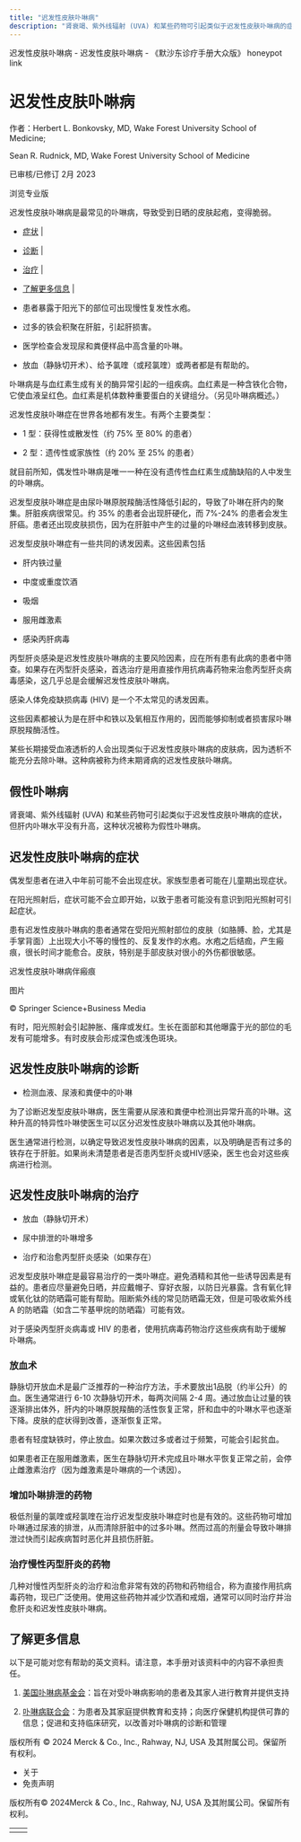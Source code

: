 ```yaml
---
title: "迟发性皮肤卟啉病"
description: "肾衰竭、紫外线辐射 (UVA) 和某些药物可引起类似于迟发性皮肤卟啉病的症状，但肝内卟啉水平没有升高，这种状况被称为假性卟啉病。"
---
```


﻿迟发性皮肤卟啉病 \- 迟发性皮肤卟啉病 \- 《默沙东诊疗手册大众版》 honeypot link

# 迟发性皮肤卟啉病

作者：Herbert L. Bonkovsky, MD, Wake Forest University School of Medicine;

Sean R. Rudnick, MD, Wake Forest University School of Medicine

已审核/已修订 2月 2023

浏览专业版

迟发性皮肤卟啉病是最常见的卟啉病，导致受到日晒的皮肤起疱，变得脆弱。

- [症状](#症状_v770950_zh) \|
- [诊断](#诊断_v26354584_zh) \|
- [治疗](#治疗_v770955_zh) \|
- [了解更多信息](#了解更多信息_v26354597_zh) \|

- 患者暴露于阳光下的部位可出现慢性复发性水疱。

- 过多的铁会积聚在肝脏，引起肝损害。

- 医学检查会发现尿和粪便样品中高含量的卟啉。

- 放血（静脉切开术）、给予氯喹（或羟氯喹）或两者都是有帮助的。


卟啉病是与血红素生成有关的酶异常引起的一组疾病。血红素是一种含铁化合物，它使血液呈红色。血红素是机体数种重要蛋白的关键组分。（另见卟啉病概述。）

迟发性皮肤卟啉症在世界各地都有发生。有两个主要类型：

- 1 型：获得性或散发性（约 75% 至 80% 的患者）

- 2 型：遗传性或家族性（约 20% 至 25% 的患者）


就目前所知，偶发性卟啉病是唯一一种在没有遗传性血红素生成酶缺陷的人中发生的卟啉病。

迟发型皮肤卟啉症是由尿卟啉原脱羧酶活性降低引起的，导致了卟啉在肝内的聚集。肝脏疾病很常见。约 35% 的患者会出现肝硬化，而 7%-24% 的患者会发生肝癌。患者还出现皮肤损伤，因为在肝脏中产生的过量的卟啉经血液转移到皮肤。

迟发型皮肤卟啉症有一些共同的诱发因素。这些因素包括

- 肝内铁过量

- 中度或重度饮酒

- 吸烟

- 服用雌激素

- 感染丙肝病毒


丙型肝炎感染是迟发性皮肤卟啉病的主要风险因素，应在所有患有此病的患者中筛查。如果存在丙型肝炎感染，首选治疗是用直接作用抗病毒药物来治愈丙型肝炎病毒感染，这几乎总是会缓解迟发性皮肤卟啉病。

感染人体免疫缺损病毒 (HIV) 是一个不太常见的诱发因素。

这些因素都被认为是在肝中和铁以及氧相互作用的，因而能够抑制或者损害尿卟啉原脱羧酶活性。

某些长期接受血液透析的人会出现类似于迟发性皮肤卟啉病的皮肤病，因为透析不能充分去除卟啉。这种病被称为终末期肾病的迟发性皮肤卟啉病。

## 假性卟啉病

肾衰竭、紫外线辐射 (UVA) 和某些药物可引起类似于迟发性皮肤卟啉病的症状，但肝内卟啉水平没有升高，这种状况被称为假性卟啉病。

## 迟发性皮肤卟啉病的症状

偶发型患者在进入中年前可能不会出现症状。家族型患者可能在儿童期出现症状。

在阳光照射后，症状可能不会立即开始，以致于患者可能没有意识到阳光照射可引起症状。

患有迟发性皮肤卟啉病的患者通常在受阳光照射部位的皮肤（如胳膊、脸，尤其是手掌背面）上出现大小不等的慢性的、反复发作的水疱。水疱之后结痂，产生瘢痕，很长时间才能愈合。皮肤，特别是手部皮肤对很小的外伤都很敏感。

迟发性皮肤卟啉病伴瘢痕



图片

© Springer Science+Business Media

有时，阳光照射会引起肿胀、瘙痒或发红。生长在面部和其他曝露于光的部位的毛发有可能增多。有时皮肤会形成深色或浅色斑块。

## 迟发性皮肤卟啉病的诊断

- 检测血液、尿液和粪便中的卟啉


为了诊断迟发型皮肤卟啉病，医生需要从尿液和粪便中检测出异常升高的卟啉。这种升高的特异性卟啉使医生可以区分迟发性皮肤卟啉病以及其他卟啉病。

医生通常进行检测，以确定导致迟发性皮肤卟啉病的因素，以及明确是否有过多的铁存在于肝脏。如果尚未清楚患者是否患丙型肝炎或HIV感染，医生也会对这些疾病进行检测。

## 迟发性皮肤卟啉病的治疗

- 放血（静脉切开术）

- 尿中排泄的卟啉增多

- 治疗和治愈丙型肝炎感染（如果存在）


迟发型皮肤卟啉症是最容易治疗的一类卟啉症。避免酒精和其他一些诱导因素是有益的。患者应尽量避免日晒，并应戴帽子、穿好衣服，以防日光暴露。含有氧化锌或氧化钛的防晒霜可能有帮助。阻断紫外线的常见防晒霜无效，但是可吸收紫外线 A 的防晒霜（如含二苄基甲烷的防晒霜）可能有效。

对于感染丙型肝炎病毒或 HIV 的患者，使用抗病毒药物治疗这些疾病有助于缓解卟啉病。

### 放血术

静脉切开放血术是最广泛推荐的一种治疗方法，手术要放出1品脱（约半公升）的血。医生通常进行 6-10 次静脉切开术，每两次间隔 2-4 周。通过放血让过量的铁逐渐排出体外，肝内的卟啉原脱羧酶的活性恢复正常，肝和血中的卟啉水平也逐渐下降。皮肤的症状得到改善，逐渐恢复正常。

患者有轻度缺铁时，停止放血。如果次数过多或者过于频繁，可能会引起贫血。

如果患者正在服用雌激素，医生在静脉切开术完成且卟啉水平恢复正常之前，会停止雌激素治疗（因为雌激素是卟啉病的一个诱因）。

### 增加卟啉排泄的药物

极低剂量的氯喹或羟氯喹在治疗迟发型皮肤卟啉症时也是有效的。这些药物可增加卟啉通过尿液的排泄，从而清除肝脏中的过多卟啉。然而过高的剂量会导致卟啉排泄过快而引起疾病暂时恶化并且损伤肝脏。

### 治疗慢性丙型肝炎的药物

几种对慢性丙型肝炎的治疗和治愈非常有效的药物和药物组合，称为直接作用抗病毒药物，现已广泛使用。使用这些药物并减少饮酒和戒烟，通常可以同时治疗并治愈肝炎和迟发性皮肤卟啉病。

## 了解更多信息

以下是可能对您有帮助的英文资料。请注意，本手册对该资料中的内容不承担责任。

1. [美国卟啉病基金会](https://porphyriafoundation.org/)：旨在对受卟啉病影响的患者及其家人进行教育并提供支持

2. [卟啉病联合会](https://www.porphyria.org)：为患者及其家庭提供教育和支持；向医疗保健机构提供可靠的信息；促进和支持临床研究，以改善对卟啉病的诊断和管理




版权所有 © 2024
Merck & Co., Inc., Rahway, NJ, USA 及其附属公司。保留所有权利。

- 关于
- 免责声明

版权所有© 2024Merck & Co., Inc., Rahway, NJ, USA 及其附属公司。保留所有权利。

|     |     |
| --- | --- |
|  |  |